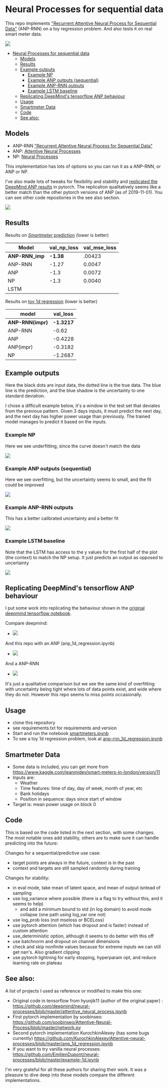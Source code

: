 # Neural Processes for sequential data

This repo implements ["Recurrent Attentive Neural Process for Sequential Data"](https://arxiv.org/abs/1910.09323) (ANP-RNN) on a toy regression problem. And also tests it on real smart meter data.

![](docs/anp-rnn_4.png)


- [Neural Processes for sequential data](#neural-processes-for-sequential-data)
  - [Models](#models)
  - [Results](#results)
  - [Example outputs](#example-outputs)
    - [Example NP](#example-np)
    - [Example ANP outputs (sequential)](#example-anp-outputs-sequential)
    - [Example ANP-RNN outputs](#example-anp-rnn-outputs)
    - [Example LSTM baseline](#example-lstm-baseline)
  - [Replicating DeepMind's tensorflow ANP behaviour](#replicating-deepminds-tensorflow-anp-behaviour)
  - [Usage](#usage)
  - [Smartmeter Data](#smartmeter-data)
  - [Code](#code)
  - [See also:](#see-also)

## Models

- ANP-RNN ["Recurrent Attentive Neural Process for Sequential Data"](https://arxiv.org/abs/1910.09323) 
- ANP: [Attentive Neural Processes](https://arxiv.org/abs/1901.05761)
- NP: [Neural Processes](https://arxiv.org/abs/1807.01622)


This implementation has lots of options so you can run it as a ANP-RNN, or ANP or NP.

I've also made lots of tweaks for flexibility and stability and [replicated the DeepMind ANP results](anp_1d_regression.ipynb) in pytorch. The replication qualitatively seems like a better match than the other pytorch versions of ANP (as of 2019-11-01). You can see other code repositories in the see also section.

![](docs/np_lstm.jpeg)


## Results

Results on [*Smartmeter* prediction](./smartmeters-ANP-RNN.ipynb) (lower is better)

|Model|val_np_loss|val_mse_loss|
|--|--|--|
|**ANP-RNN_imp**|**-1.38**|.00423
|ANP-RNN|-1.27|0.0047|
|ANP|-1.3|0.0072|
|NP|-1.3|0.0040|
|LSTM| | |

Results on [toy 1d regression](./anp-rnn_1d_regression.ipynb)  (lower is better)

|model|val_loss|
|-----|---------|
| **ANP-RNN(impr)**| **-1.3217**|
| ANP-RNN| -0.62|
| ANP| -0.4228|
| ANP(impr)| -0.3182|
| NP|  -1.2687 |

## Example outputs

Here the black dots are input data, the dotted line is the true data. The blue line is the prediction, and the blue shadow is the uncertainty to one standard deviation.

I chose a difficult example below, it's a window in the test set that deviates from the previous pattern. Given 3 days inputs, it must predict the next day, and the next day has higher power usage than previously. The trained model manages to predict it based on the inputs.


### Example NP

Here we see underfitting, since the curve doesn't match the data

![](docs/np_4.png)


### Example ANP outputs (sequential)

Here we see overfitting, but the uncertainty seems to small, and the fit could be improved

![](docs/anp_4.png)

### Example ANP-RNN outputs

This has a better calibrated uncertainty and a better fit

![](docs/anp-rnn_4.png)

### Example LSTM baseline

Note that the LSTM has access to the y values for the first half of the plot (the context) to match the NP setup. It just predicts an output as opposed to uncertainty

![](docs/lstm_std.png)


## Replicating DeepMind's tensorflow ANP behaviour

I put some work into replicating the behaviour shown in the [original deepmind tensorflow notebook](https://github.com/deepmind/neural-processes/blob/master/attentive_neural_process.ipynb).

Compare deepmind:
- ![](docs/deepmind1.png)

And this repo with an ANP (anp_1d_regression.ipynb)
- ![](docs/replicate2.png)

And a ANP-RNN
- ![](docs/anp_rnn_1d.png)

It's just a qualitative comparison but we see the same kind of overfitting with uncertainty being tight where lots of data points exist, and wide where they do not. However this repo seems to miss points occasionally.



## Usage

- clone this repository
- see requirements.txt for requirements and version
- Start and run the notebook [smartmeters.ipynb](smartmeters-ANP-RNN.ipynb)
- To see a toy 1d regression problem, look at [anp-rnn_1d_regression.ipynb](anp-rnn_1d_regression.ipynb)

## Smartmeter Data
- Some data is included, you can get more from https://www.kaggle.com/jeanmidev/smart-meters-in-london/version/11
- Inputs are: 
  - Weather
  - Time features: time of day, day of week, month of year, etc
  - Bank holidays
  - Position in sequence: days since start of window
- Target is: mean power usage on block 0


## Code

This is based on the code listed in the next section, with some changes. The most notable ones add stability, others are to make sure it can handle predicting into the future:

Changes for a sequential/predictive use case:
- target points are always in the future, context is in the past
- context and targets are still sampled randomly during training

Changes for stability:
- in eval mode, take mean of latent space, and mean of output isntead of sampling
- use log_variance where possible (there is a flag to try without this, and it seems to help)
  - and add a minimum bound to std (in log domain) to avoid mode collapse (one path using log_var one not)
- use log_prob loss (not mseloss or BCELoss)
- use pytorch attention (which has dropout and is faster) instead of custom attention
- use_deterministic option, although it seems to do better with this off
- use batchnorm and dropout on channel dimensions
- check and skip nonfinite values because for extreme inputs we can still get nan's. Also gradient clipping
- use pytorch lightning for early stopping, hyperparam opt, and reduce learning rate on plateau

## See also:

A list of projects I used as reference or modified to make this one:

- Original code in tensorflow from hyunjik11 (author of the original paper) : https://github.com/deepmind/neural-processes/blob/master/attentive_neural_process.ipynb
- First pytorch implementation by soobinseo: https://github.com/soobinseo/Attentive-Neural-Process/blob/master/network.py
- Second pytorch implementation KurochkinAlexey (has some bugs currently) https://github.com/KurochkinAlexey/Attentive-neural-processes/blob/master/anp_1d_regression.ipynb
- If you want to try vanilla neural processes: https://github.com/EmilienDupont/neural-processes/blob/master/example-1d.ipynb

I'm very grateful for all these authors for sharing their work. It was a pleasure to dive deep into these models compare the different implementations.
